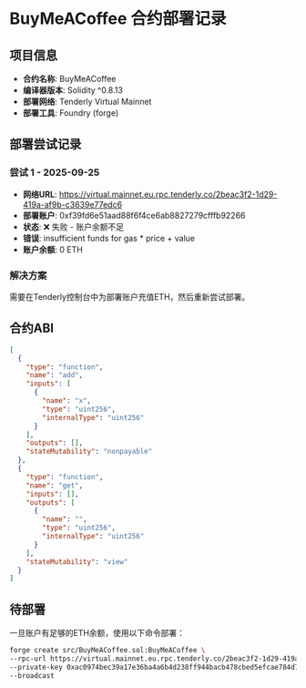 # BuyMeACoffee 合约部署记录

## 项目信息
- **合约名称**: BuyMeACoffee
- **编译器版本**: Solidity ^0.8.13
- **部署网络**: Tenderly Virtual Mainnet
- **部署工具**: Foundry (forge)

## 部署尝试记录

### 尝试 1 - 2025-09-25
- **网络URL**: https://virtual.mainnet.eu.rpc.tenderly.co/2beac3f2-1d29-419a-af9b-c3639e77edc6
- **部署账户**: 0xf39fd6e51aad88f6f4ce6ab8827279cfffb92266
- **状态**: ❌ 失败 - 账户余额不足
- **错误**: insufficient funds for gas * price + value
- **账户余额**: 0 ETH

### 解决方案
需要在Tenderly控制台中为部署账户充值ETH，然后重新尝试部署。

## 合约ABI
```json
[
  {
    "type": "function",
    "name": "add",
    "inputs": [
      {
        "name": "x",
        "type": "uint256",
        "internalType": "uint256"
      }
    ],
    "outputs": [],
    "stateMutability": "nonpayable"
  },
  {
    "type": "function",
    "name": "get",
    "inputs": [],
    "outputs": [
      {
        "name": "",
        "type": "uint256",
        "internalType": "uint256"
      }
    ],
    "stateMutability": "view"
  }
]
```

## 待部署
一旦账户有足够的ETH余额，使用以下命令部署：

```bash
forge create src/BuyMeACoffee.sol:BuyMeACoffee \
--rpc-url https://virtual.mainnet.eu.rpc.tenderly.co/2beac3f2-1d29-419a-af9b-c3639e77edc6 \
--private-key 0xac0974bec39a17e36ba4a6b4d238ff944bacb478cbed5efcae784d7bf4f2ff80 \
--broadcast
```